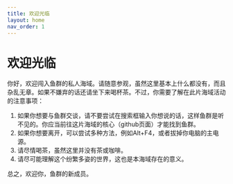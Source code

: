 ```yaml
---
title: 欢迎光临
layout: home
nav_order: 1
---
```


# 欢迎光临

你好，欢迎闯入鱼群的私人海域。请随意参观，虽然这里基本上什么都没有，而且杂乱无章。如果不嫌弃的话还请坐下来喝杯茶。不过，你需要了解在此片海域活动的注意事项：

1. 如果你想要与鱼群交谈，请不要尝试在搜索框输入你想说的话，这样鱼群是听不见的。你应当前往这片海域的核心（github页面）才能找到鱼群。
2. 如果你想要离开，可以尝试多种方法，例如Alt+F4，或者拔掉你电脑的主电源。
3. 请尽情喝茶，虽然这里并没有茶或咖啡。
4. 请尽可能理解这个纷繁多姿的世界，这也是本海域存在的意义。


总之，欢迎你，鱼群的新成员。


